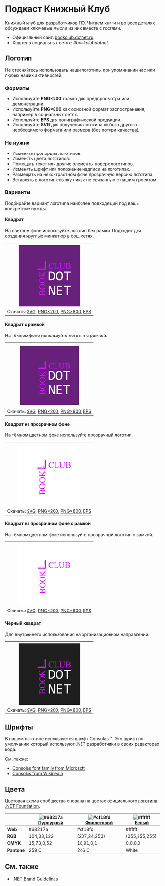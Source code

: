 ﻿# Подкаст Книжный Клуб

Книжный клуб для разработчиков ПО. Читаем книги и во всех деталях обсуждаем ключевые мысли из них вместе с гостями.

- Официальный сайт: [bookclub.dotnet.ru](https://bookclub.dotnet.ru/).
- Хэштег в социальных сетях: _#bookclubdotnet_.

## Логотип

Не стесняйтесь использовать наши логотипы при упоминании нас или любых наших активностей.

### Форматы

- Используйте **PNG×200** только для предпросмотра или демонстрации.
- Используйте **PNG×800** как основной формат распостранения, например в социальных сетях.
- Используйте **EPS** для полиграфической продукции.
- Используйте **SVG** для получения логотипа любого другого необходимого формата или размера (без потери качества).

### Не нужно

- Изменять пропорции логотипов.
- Изменять цвета логотипов.
- Помещать текст или другие элементы поверх логотипов.
- Изменять шрифт или положение надписи на логотипах.
- Размещать на неконтрастном фоне прозрачную версию логотипа.
- Вставлять в логотип ссылку никак не связанную с нашим проектом.

### Варианты

Подбирайте вариант логотипа наиболее подходящий под ваши конкретные нужды.

#### Квадрат

На светлом фоне используйте логотип без рамки. Подходит для создания круглых миниатюр в соц. сетях.

|       |
| :---: |
|       |
| ![Квадрат](bookclub-logo-squared-200.png) |
| Скачать: [SVG](https://raw.githubusercontent.com/DotNetRu/BrandBook/master/Logo/BookClub/bookclub-logo-squared.svg), [PNG×200](https://raw.githubusercontent.com/DotNetRu/BrandBook/master/Logo/BookClub/bookclub-logo-squared-200.png), [PNG×800](https://raw.githubusercontent.com/DotNetRu/BrandBook/master/Logo/BookClub/bookclub-logo-squared-800.png), [EPS](https://raw.githubusercontent.com/DotNetRu/BrandBook/master/Logo/BookClub/bookclub-logo-squared.eps) |

#### Квадрат с рамкой

На тёмном фоне используйте логотип с рамкой.

|       |
| :---: |
|       |
| ![Квадрат с рамкой](bookclub-logo-squared-bordered-200.png) |
| Скачать: [SVG](https://raw.githubusercontent.com/DotNetRu/BrandBook/master/Logo/BookClub/bookclub-logo-squared-bordered.svg), [PNG×200](https://raw.githubusercontent.com/DotNetRu/BrandBook/master/Logo/BookClub/bookclub-logo-squared-bordered-200.png), [PNG×800](https://raw.githubusercontent.com/DotNetRu/BrandBook/master/Logo/BookClub/bookclub-logo-squared-bordered-800.png), [EPS](https://raw.githubusercontent.com/DotNetRu/BrandBook/master/Logo/BookClub/bookclub-logo-squared-bordered.eps) |

#### Квадрат на прозрачном фоне

На тёмном цветном фоне используйте прозрачный логотип.

|       |
| :---: |
|       |
| ![Квадрат на прозрачном фоне](bookclub-logo-squared-white-200.png) |
| Скачать: [SVG](https://raw.githubusercontent.com/DotNetRu/BrandBook/master/Logo/BookClub/bookclub-logo-squared-white.svg), [PNG×200](https://raw.githubusercontent.com/DotNetRu/BrandBook/master/Logo/BookClub/bookclub-logo-squared-white-200.png), [PNG×800](https://raw.githubusercontent.com/DotNetRu/BrandBook/master/Logo/BookClub/bookclub-logo-squared-white-800.png), [EPS](https://raw.githubusercontent.com/DotNetRu/BrandBook/master/Logo/BookClub/bookclub-logo-squared-white.eps) |

#### Квадрат на прозрачном фоне с рамкой

На тёмном цветном фоне используйте прозрачный логотип с рамкой.

|       |
| :---: |
|       |
| ![Квадрат на прозрачном фоне с рамкой](bookclub-logo-squared-white-bordered-200.png) |
| Скачать: [SVG](https://raw.githubusercontent.com/DotNetRu/BrandBook/master/Logo/BookClub/bookclub-logo-squared-white-bordered.svg), [PNG×200](https://raw.githubusercontent.com/DotNetRu/BrandBook/master/Logo/BookClub/bookclub-logo-squared-white-bordered-200.png), [PNG×800](https://raw.githubusercontent.com/DotNetRu/BrandBook/master/Logo/BookClub/bookclub-logo-squared-white-bordered-800.png), [EPS](https://raw.githubusercontent.com/DotNetRu/BrandBook/master/Logo/BookClub/bookclub-logo-squared-white-bordered.eps) |

#### Чёрный квадрат

Для внутреннего использования на организационном направлении.

|       |
| :---: |
|       |
| ![Чёрный квадрат](bookclub-logo-squared-black-200.png) |
| Скачать: [SVG](https://raw.githubusercontent.com/DotNetRu/BrandBook/master/Logo/BookClub/bookclub-logo-squared-black.svg), [PNG×200](https://raw.githubusercontent.com/DotNetRu/BrandBook/master/Logo/BookClub/bookclub-logo-squared-black-200.png), [PNG×800](https://raw.githubusercontent.com/DotNetRu/BrandBook/master/Logo/BookClub/bookclub-logo-squared-black-800.png), [EPS](https://raw.githubusercontent.com/DotNetRu/BrandBook/master/Logo/BookClub/bookclub-logo-squared-black.eps) |

## Шрифты

В нашем логотипе используется шрифт Consolas ™. Это шрифт по-умолчанию который используют .NET разработчики в своих редакторах кода.

См. также:

- [Consolas font family from Microsoft](https://docs.microsoft.com/en-us/typography/font-list/consolas)
- [Consolas from Wikipedia](https://en.wikipedia.org/wiki/Consolas)

## Цвета

Цветовая схема сообщества снована на цветах официального [логотипа .NET Foundation](https://github.com/dotnet/swag/tree/master/logo).

|             | ![#68217a](https://placehold.it/15/68217a/ffffff?text=+) [Пурпурный](https://www.color-hex.com/color/68217a) | ![#cf18fd](https://placehold.it/15/cf18fd/ffffff?text=+) [Фиолетовый](https://www.color-hex.com/color/cf18fd) | ![#ffffff](https://placehold.it/15/ffffff/ffffff?text=+) [Белый](https://www.color-hex.com/color/ffffff) |
| ----------- | ---------- | ------------ | ------------- |
| **Web**     | #68217a    | #cf18fd      | #ffffff       |
| **RGB**     | 104,33,122 | (207,24,253) | (255,255,255) |
| **CMYK**    | 15,73,0,52 | 18,91,0,1    | 0,0,0,0       |
| **Pantone** | 259 C      | 246 C        | White         |

## См. также

- [.NET Brand Guidelines](https://github.com/dotnet/brand)

